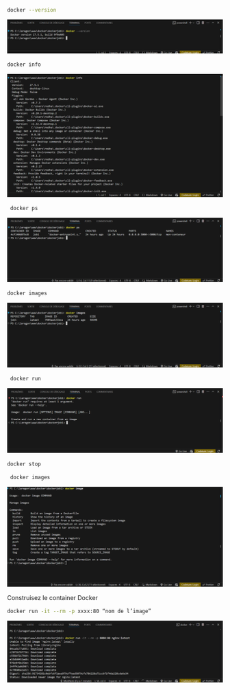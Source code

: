 ```sh
docker --version
```
![alt text](images/`dockerversion.png)



```sh
docker info
```     
![alt text](images/dockerinfo.png)

```sh
 docker ps
 ```
 ![alt text](images/dockerps.png)




 ```sh
 docker images
 ```
![alt text](images/dockerimage.png)


 
```sh
 docker run
 ```

![alt text](images/dockerrun.png)


 ```sh
 docker stop
```






```sh
 docker images
 ```
![alt text](images/dockerimageee.png)
 




 Construisez le container Docker


```sh
docker run -it --rm -p xxxx:80 “nom de l’image”
```

![alt text](images/dockerrunnn.png)